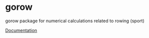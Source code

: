 # gorow
gorow package for numerical calculations related to rowing (sport)

[Documentation](https://godoc.org/github.com/sanderroosendaal/gorow)
